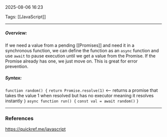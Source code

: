 2025-08-06 16:23

Tags: [[JavaScript]]

------------------------------------------------
##### Overview:
If we need a value from a pending [[Promises]] and need it in a synchronous function, we can define the function as an `async` function and use `await` to pause execution until we get a value from the Promise. If the Promise already has one, we just move on. This is great for error prevention.

##### Syntax:

`function random() {`
	`return Promise.resolve(1)` <-- returns a promise that takes the value 1 when resolved but has no executor meaning it resolves instantly
`}`
`async function run() {`
	`const val = await random()`
`}`


------------------------------------------------------
### References
https://quickref.me/javascript